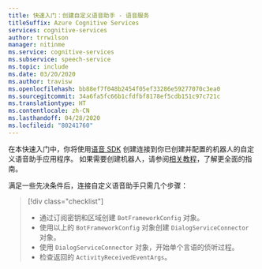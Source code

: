 ```yaml
---
title: 快速入门：创建自定义语音助手 - 语音服务
titleSuffix: Azure Cognitive Services
services: cognitive-services
author: trrwilson
manager: nitinme
ms.service: cognitive-services
ms.subservice: speech-service
ms.topic: include
ms.date: 03/20/2020
ms.author: travisw
ms.openlocfilehash: bb88ef7f048b2454f05ef33286e59277070c3ea0
ms.sourcegitcommit: 34a6fa5fc66b1cfdfbf8178ef5cdb151c97c721c
ms.translationtype: HT
ms.contentlocale: zh-CN
ms.lasthandoff: 04/28/2020
ms.locfileid: "80241760"
---
```

在本快速入门中，你将使用[语音 SDK](~/articles/cognitive-services/speech-service/speech-sdk.md) 创建连接到你已创建并配置的机器人的自定义语音助手应用程序。 如果需要创建机器人，请参阅[相关教程](~/articles/cognitive-services/speech-service/tutorial-voice-enable-your-bot-speech-sdk.md)，了解更全面的指南。

满足一些先决条件后，连接自定义语音助手只需几个步骤：
> [!div class="checklist"]
> * 通过订阅密钥和区域创建 `BotFrameworkConfig` 对象。
> * 使用以上的 `BotFrameworkConfig` 对象创建 `DialogServiceConnector` 对象。
> * 使用 `DialogServiceConnector` 对象，开始单个言语的侦听过程。
> * 检查返回的 `ActivityReceivedEventArgs`。
